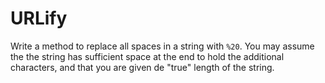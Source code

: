 # URLify

Write a method to replace all spaces in a string with `%20`. You may assume the the string has sufficient space at the end to hold the additional characters, and that you are given de "true" length of the string.
